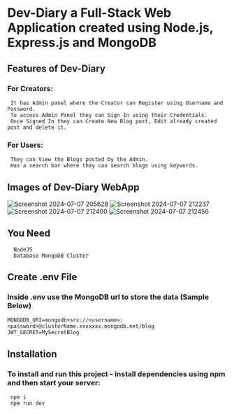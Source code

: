 # Dev-Diary a Full-Stack Web Application created using Node.js, Express.js and MongoDB 
## Features of Dev-Diary 
### For Creators:
     It has Admin panel where the Creator can Register using Username and Password.
     To access Admin Panel they can Sign In using their Credentials.
     Once Signed In they can Create New Blog post, Edit already created post and delete it.
### For Users:
     They can View the Blogs posted by the Admin.
     Has a search bar where they can search blogs using keywords.
## Images of Dev-Diary WebApp
![Screenshot 2024-07-07 205628](https://github.com/ezioMJ/Dev-Diary/assets/136567243/a4345bdb-d717-4c07-a97d-be24572e682f)
![Screenshot 2024-07-07 212237](https://github.com/ezioMJ/Dev-Diary/assets/136567243/1775ebec-c8fd-4273-84ce-7f5eaf235735)
![Screenshot 2024-07-07 212400](https://github.com/ezioMJ/Dev-Diary/assets/136567243/8ca63731-a7e7-4153-93e7-44b2a4047670)
![Screenshot 2024-07-07 212456](https://github.com/ezioMJ/Dev-Diary/assets/136567243/e7f77639-efb7-4b1f-84ed-1630af9d4b11)

## You Need
      NodeJS
      Database MongoDB Cluster
## Create .env File
### Inside .env use the MongoDB url to store the data (Sample Below)
    MONGODB_URI=mongodb+srv://<username>:<password>@clusterName.xxxxxxx.mongodb.net/blog
    JWT_SECRET=MySecretBlog
## Installation 
### To install and run this project - install dependencies using npm and then start your server:
     npm i 
     npm run dev 
